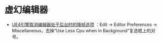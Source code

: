 # 虚幻编辑器

* [UE4引擎取消编辑器处于后台时的降帧选项](UE4引擎取消编辑器处于后台时的降帧选项) ：Edit -> Editor Preferences -> Miscellaneous，去掉“Use Less Cpu when in Background”复选框上的对号。
